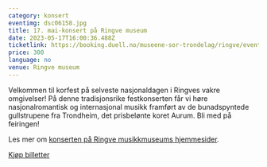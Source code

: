 ```yaml
---
category: konsert
eventimg: dsc06158.jpg
title: 17. mai-konsert på Ringve museum
date: 2023-05-17T16:00:36.488Z
ticketlink: https://booking.duell.no/museene-sor-trondelag/ringve/event/korkonsert-med-aurum
price: 300
language: no
venue: Ringve museum
---
```

Velkommen til korfest på selveste nasjonaldagen i Ringves vakre omgivelser! På denne tradisjonsrike festkonserten får vi høre nasjonalromantisk og internasjonal musikk framført av de bunadspyntede gullstrupene fra Trondheim, det prisbelønte koret Aurum. Bli med på feiringen!

Les mer om [konserten på Ringve musikkmuseums hjemmesider](https://ringve.no/2023-var/korkonsert-med-aurum).

[Kjøp billetter](https://booking.duell.no/museene-sor-trondelag/ringve/event/korkonsert-med-aurum)

